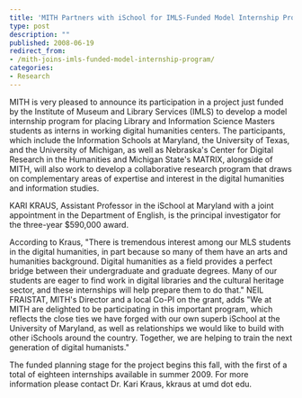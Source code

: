 ```yaml
---
title: 'MITH Partners with iSchool for IMLS-Funded Model Internship Program'
type: post
description: ""
published: 2008-06-19
redirect_from: 
- /mith-joins-imls-funded-model-internship-program/
categories:
- Research
---
```

MITH is very pleased to announce its participation in a project just funded by the Institute of Museum and Library Services (IMLS) to develop a model internship program for placing Library and Information Science Masters students as interns in working digital humanities centers. The participants, which include the Information Schools at Maryland, the University of Texas, and the University of Michigan, as well as Nebraska's Center for Digital Research in the Humanities and Michigan State's MATRIX, alongside of MITH, will also work to develop a collaborative research program that draws on complementary areas of expertise and interest in the digital humanities and information studies.

KARI KRAUS, Assistant Professor in the iSchool at Maryland with a joint appointment in the Department of English, is the principal investigator for the three-year \$590,000 award.

According to Kraus, "There is tremendous interest among our MLS students in the digital humanities, in part because so many of them have an arts and humanities background. Digital humanities as a field provides a perfect bridge between their undergraduate and graduate degrees. Many of our students are eager to find work in digital libraries and the cultural heritage sector, and these internships will help prepare them to do that." NEIL FRAISTAT, MITH's Director and a local Co-PI on the grant, adds "We at MITH are delighted to be participating in this important program, which reflects the close ties we have forged with our own superb iSchool at the University of Maryland, as well as relationships we would like to build with other iSchools around the country. Together, we are helping to train the next generation of digital humanists."

The funded planning stage for the project begins this fall, with the first of a total of eighteen internships available in summer 2009. For more information please contact Dr. Kari Kraus, kkraus at umd dot edu.
